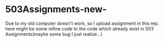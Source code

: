 # 503Assignments-new-
Due to my old computer doesn't work, so I upload assignment in this rep.
here might be some refine code to the code which already exist in 503 Assignments(maybe some bug I just realize...)
